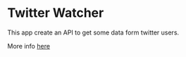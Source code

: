 # Twitter Watcher

This app create an API to get some data form twitter users.

More info [here](docs/description.md)
